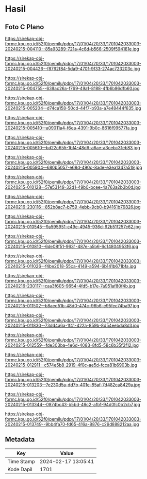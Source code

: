 # Hasil

## Foto C Plano

https://sirekap-obj-formc.kpu.go.id/52f0/pemilu/pdpr/17/01/04/20/33/1701042033003-20240215-004110--85a93289-721a-4c6d-b566-2509f594181e.jpg

https://sirekap-obj-formc.kpu.go.id/52f0/pemilu/pdpr/17/01/04/20/33/1701042033003-20240215-004426--f8762f84-5da9-470f-9f33-274ac723203c.jpg

https://sirekap-obj-formc.kpu.go.id/52f0/pemilu/pdpr/17/01/04/20/33/1701042033003-20240215-004755--638ac26a-f769-49a1-8188-4fb6b86dfb60.jpg

https://sirekap-obj-formc.kpu.go.id/52f0/pemilu/pdpr/17/01/04/20/33/1701042033003-20240215-005204--d74ca158-50cd-44f7-b93a-a7e48444f835.jpg

https://sirekap-obj-formc.kpu.go.id/52f0/pemilu/pdpr/17/01/04/20/33/1701042033003-20240215-005410--a09011a4-f6ea-4391-9b0c-8616f99577fa.jpg

https://sirekap-obj-formc.kpu.go.id/52f0/pemilu/pdpr/17/01/04/20/33/1701042033003-20240215-005610--bd22c655-1bf4-48d6-a6ae-a3cebc31eb83.jpg

https://sirekap-obj-formc.kpu.go.id/52f0/pemilu/pdpr/17/01/04/20/33/1701042033003-20240215-005904--680b5057-e68d-490c-8ade-e3ea1347a519.jpg

https://sirekap-obj-formc.kpu.go.id/52f0/pemilu/pdpr/17/01/04/20/33/1701042033003-20240215-010128--57e53149-32d1-49b0-bcee-4a763a2b3b0d.jpg

https://sirekap-obj-formc.kpu.go.id/52f0/pemilu/pdpr/17/01/04/20/33/1701042033003-20240216-230116--852b8ac7-b759-4ebb-9cb0-b94161b79826.jpg

https://sirekap-obj-formc.kpu.go.id/52f0/pemilu/pdpr/17/01/04/20/33/1701042033003-20240215-010545--9a595951-c49e-4945-936d-62b51f257c62.jpg

https://sirekap-obj-formc.kpu.go.id/52f0/pemilu/pdpr/17/01/04/20/33/1701042033003-20240215-010810--6de08f51-9631-487e-a5b6-6c14804953f6.jpg

https://sirekap-obj-formc.kpu.go.id/52f0/pemilu/pdpr/17/01/04/20/33/1701042033003-20240215-011026--f4be2018-55ca-4149-a594-6b141b671bfa.jpg

https://sirekap-obj-formc.kpu.go.id/52f0/pemilu/pdpr/17/01/04/20/33/1701042033003-20240216-230117--caa3f605-9654-4fd5-b17e-7a951af80f4b.jpg

https://sirekap-obj-formc.kpu.go.id/52f0/pemilu/pdpr/17/01/04/20/33/1701042033003-20240215-011502--b8aed51b-48d0-474c-98b6-e95fec74ba97.jpg

https://sirekap-obj-formc.kpu.go.id/52f0/pemilu/pdpr/17/01/04/20/33/1701042033003-20240215-011830--73dd4a6a-1f41-422a-859b-8d54eebda8d3.jpg

https://sirekap-obj-formc.kpu.go.id/52f0/pemilu/pdpr/17/01/04/20/33/1701042033003-20240215-012559--fde303ba-4e6d-4083-8fd5-58c6b35f3f12.jpg

https://sirekap-obj-formc.kpu.go.id/52f0/pemilu/pdpr/17/01/04/20/33/1701042033003-20240215-012911--c574e5b8-2919-4f0c-ae5d-fcca81b6903b.jpg

https://sirekap-obj-formc.kpu.go.id/52f0/pemilu/pdpr/17/01/04/20/33/1701042033003-20240215-013203--7e230d5a-dd7b-401e-85af-7d482ca8429a.jpg

https://sirekap-obj-formc.kpu.go.id/52f0/pemilu/pdpr/17/01/04/20/33/1701042033003-20240215-013344--0874bc43-b5bd-46c2-afb1-94d0fc0b2cb7.jpg

https://sirekap-obj-formc.kpu.go.id/52f0/pemilu/pdpr/17/01/04/20/33/1701042033003-20240215-013749--9bb4fa70-fd65-416a-8876-c29d888212aa.jpg


## Metadata

| Key        | Value               |
| ---------- | ------------------- |
| Time Stamp | 2024-02-17 13:05:41 |
| Kode Dapil | 1701                |



